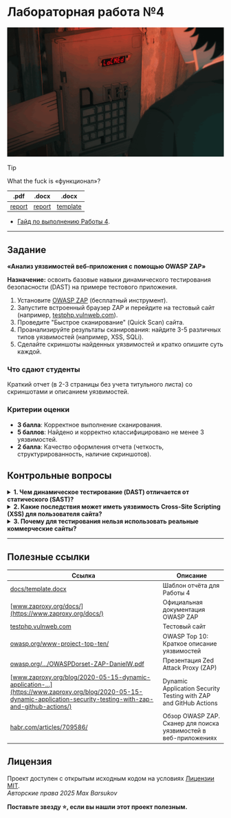 # Лабораторная работа №4

<img alt="yutaro-kuruse" src="https://github.com/maxbarsukov/itmo/blob/master/.docs/yutaro-kuruse.gif" height="300">

> [!TIP]
> What the fuck is «функционал»?

|.pdf|.docx|.docx|
|-|-|-|
| [report](./docs/report.pdf) | [report](./docs/report.docx) | [template](./docs/template.docx) |

- [Гайд по выполнению Работы 4](./guide/README.md).

---

## Задание

**«Анализ уязвимостей веб-приложения с помощью OWASP ZAP»**

**Назначение:** освоить базовые навыки динамического тестирования безопасности (DAST) на примере тестового приложения.

1. Установите [OWASP ZAP](https://www.zaproxy.org/) (бесплатный инструмент).
2. Запустите встроенный браузер ZAP и перейдите на тестовый сайт (например, [testphp.vulnweb.com](http://testphp.vulnweb.com/)).
3. Проведите "Быстрое сканирование" (Quick Scan) сайта.
4. Проанализируйте результаты сканирования: найдите 3-5 различных типов уязвимостей (например, XSS, SQLi).
5. Сделайте скриншоты найденных уязвимостей и кратко опишите суть каждой.

### Что сдают студенты

Краткий отчет (в 2-3 страницы без учета титульного листа) со скриншотами и описанием уязвимостей.

### Критерии оценки

- **3 балла**: Корректное выполнение сканирования.
- **5 баллов**: Найдено и корректно классифицировано не менее 3 уязвимостей.
- **2 балла**: Качество оформления отчета (четкость, структурированность, наличие скриншотов).

## Контрольные вопросы

<details>
  <summary><b>1. Чем динамическое тестирование (DAST) отличается от статического (SAST)?</b></summary>

  <br>

  **DAST (Dynamic Application Security Testing)** и **SAST (Static Application Security Testing)** — это два подхода к тестированию безопасности приложений, которые принципиально отличаются по времени проведения, объекту анализа и методу.

| Критерий | **DAST** | **SAST** |
| :--- | :--- | :--- |
| **Время проведения** | Тестирование работающего приложения (на этапе тестирования или в рантайме). | Анализ исходного кода, байт-кода или бинарных файлов до запуска приложения (на этапе разработки). |
| **Объект анализа** | Работающее приложение "снаружи" (black-box). Анализируются HTTP-запросы и ответы, поведение приложения. | Исходный код или скомпилированные артефакты "изнутри" (white-box). |
| **Найденные уязвимости** | Обнаруживает runtime-проблемы: XSS, SQLi, CSRF, проблемы аутентификации и авторизации, misconfiguration сервера. | Обнаруживает flaws в коде: SQL-инъекции, XSS, ошибки буфера, утечки памяти, проблемы с валидацией входных данных. |
| **Основное преимущество** | Не зависит от языка программирования. Находит уязвимости, проявляющиеся только в работающей системе. | Находит дефекты на ранних стадиях (Shift Left), что дешевле и быстрее для исправления. Указывает точное место в коде. |
| **Основной недостаток** | Не указывает на точное место ошибки в коде. Проводится на поздних стадиях. Может пропускать логические уязвимости. | Может выдавать ложные срабатывания (false positives). Зависит от языка и фреймворка. Не находит проблем, связанных с конфигурацией среды. |

**Ключевое отличие:** DAST тестирует приложение извне, в процессе его работы, имитируя действия злоумышленника, а SAST анализирует код изнутри, не запуская его.

</details>
<details>
  <summary><b>2. Какие последствия может иметь уязвимость Cross-Site Scripting (XSS) для пользователя сайта?</b></summary>

  <br>

  Уязвимость Cross-Site Scripting (XSS) позволяет злоумышленнику внедрить и выполнить вредоносный JavaScript-код в контексте браузера жертвы (пользователя уязвимого сайта). Последствия для пользователя могут быть крайне серьезными:

1.  **Кража учетных данных и куки-файлов:** Злоумышленник может украсть cookie сессии пользователя, что позволяет ему войти в аккаунт жертвы без логина и пароля (угон сессии).
2.  **Кража конфиденциальных данных:** Вредоносный скрипт может перехватить и отправить злоумышленнику любые данные, которые видит или вводит пользователь на странице: логины, пароли, банковские реквизиты, персональную информацию.
3.  **Подмена содержимого (Defacement):** Скрипт может изменить внешний вид или содержимое страницы, чтобы обмануть пользователя, например, показать фальшивую форму ввода пароля.
4.  **Кейлоггинг:** Скрипт может отслеживать и перехватывать все нажатия клавиш пользователя на зараженной странице.
5.  **Перенаправление на фишинговые или вредоносные сайты:** Пользователь может быть автоматически перенаправлен на сайт, созданный для мошенничества или распространения malware.
6.  **Выполнение действий от имени пользователя:** Если пользователь аутентифицирован, скрипт может от его имени совершать любые действия на сайте: публиковать сообщения, изменять настройки профиля, совершать финансовые операции (если уязвима страница перевода денег).

Таким образом, XSS-атака напрямую нарушает конфиденциальность, целостность и безопасность данных пользователя.

</details>
<details>
  <summary><b>3. Почему для тестирования нельзя использовать реальные коммерческие сайты?</b></summary>

  <br>

  Использование инструментов для тестирования на проникновение, таких как OWASP ZAP, против реальных коммерческих сайтов без явного разрешения их владельцев **строго запрещено и является незаконным** по нескольким ключевым причинам:

1.  **Незаконность:** Такие действия подпадают под статьи Уголовного кодекса РФ (например, ст. 272 "Неправомерный доступ к компьютерной информации") и аналогичные законы в других странах. Это киберпреступление, даже если цель — обучение.
2.  **Нарушение соглашений:** Большинство сайтов имеют Terms of Service (Пользовательское соглашение), которое прямо запрещает проведение любых форм сканирования уязвимостей и атак.
3.  **Риск причинения вреда:**
    *   **Отказ в обслуживании (DoS):** Активное сканирование создает высокую нагрузку на сервер и может привести к его замедлению или полному отказу, что нанесет финансовый ущерб бизнесу.
    *   **Повреждение данных:** Автоматизированные тесты (например, SQL-инъекции) могут случайно изменить или удалить критически важные данные в базе данных.
4.  **Юридические последствия:** Владелец сайта может зафиксировать попытку взлома, определить IP-адрес сканирования и инициировать судебное разбирательство против исполнителя или его организации/университета.
5.  **Этические соображения:** Проводить тестирование безопасности без разрешения — это неэтично. Это вторжение в частную собственность.

**Правильный подход:** Для обучения и тестирования необходимо использовать специально предназначенные для этого **тестовые полигоны** (как `http://testphp.vulnweb.com`), развертывать собственные уязвимые приложения (например, OWASP Juice Shop, DVWA, bWAPP) или получать **письменное разрешение** на тестирование от владельца веб-ресурса (например, в рамках программ Bug Bounty).

</details>

---

## Полезные ссылки

| Ссылка | Описание |
| --- | --- |
| [docs/template.docx](./docs/template.docx) | Шаблон отчёта для Работы 4 |
| [www.zaproxy.org/docs/](https://www.zaproxy.org/docs/) | Официальная документация OWASP ZAP |
| [testphp.vulnweb.com](http://testphp.vulnweb.com/) | Тестовый сайт |
| [owasp.org/www-project-top-ten/](https://owasp.org/www-project-top-ten/) | OWASP Top 10: Краткое описание уязвимостей |
| [owasp.org/.../OWASPDorset-ZAP-DanielW.pdf](https://owasp.org/www-chapter-dorset/assets/presentations/2020-01/20200120-OWASPDorset-ZAP-DanielW.pdf) | Презентация Zed Attack Proxy (ZAP) |
| [www.zaproxy.org/blog/2020-05-15-dynamic-application-...](https://www.zaproxy.org/blog/2020-05-15-dynamic-application-security-testing-with-zap-and-github-actions/) | Dynamic Application Security Testing with ZAP and GitHub Actions |
| [habr.com/articles/709586/](https://habr.com/ru/companies/first/articles/709586/) | Обзор OWASP ZAP. Сканер для поиска уязвимостей в веб-приложениях |

## Лицензия <a name="license"></a>

Проект доступен с открытым исходным кодом на условиях [Лицензии MIT](https://opensource.org/licenses/MIT). \
*Авторские права 2025 Max Barsukov*

**Поставьте звезду :star:, если вы нашли этот проект полезным.**
